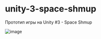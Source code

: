 # unity-3-space-shmup
Прототип игры на Unity #3 - Space Shmup

![image](https://user-images.githubusercontent.com/50622213/178561686-20e35de1-32d3-418e-969b-07b0ccd385a5.png)
